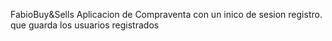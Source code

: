FabioBuy&Sells
Aplicacion de Compraventa con un inico de sesion registro.
que guarda los usuarios registrados
